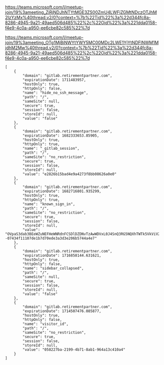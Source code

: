 https://teams.microsoft.com/l/meetup-join/19%3ameeting_ZjRjNDJhNTYtMGE3ZS00ZmU4LWFjZGMtNDczOTJhM2IzYzMx%40thread.v2/0?context=%7b%22Tid%22%3a%22d344fc8a-8286-4945-9a21-49aed506d485%22%2c%22Oid%22%3a%221dda0158-f4e9-4c0a-a950-ee6cbe82c585%22%7d

https://teams.microsoft.com/l/meetup-join/19%3ameeting_OTg1MjBiNWYtYWY5MC00MDc2LWE1YjYtNDFlNWM1MjdhM2Mw%40thread.v2/0?context=%7b%22Tid%22%3a%22d344fc8a-8286-4945-9a21-49aed506d485%22%2c%22Oid%22%3a%221dda0158-f4e9-4c0a-a950-ee6cbe82c585%22%7d



```
[
    {
        "domain": "gitlab.retirementpartner.com",
        "expirationDate": 1711483957,
        "hostOnly": true,
        "httpOnly": false,
        "name": "hide_no_ssh_message",
        "path": "/",
        "sameSite": null,
        "secure": true,
        "session": false,
        "storeId": null,
        "value": "false"
    },
    {
        "domain": "gitlab.retirementpartner.com",
        "expirationDate": 1682333653.85905,
        "hostOnly": true,
        "httpOnly": true,
        "name": "_gitlab_session",
        "path": "/",
        "sameSite": "no_restriction",
        "secure": true,
        "session": false,
        "storeId": null,
        "value": "e2826b15bad4e9a4273f8bb08626a0e0"
    },
    {
        "domain": "gitlab.retirementpartner.com",
        "expirationDate": 1682716801.935299,
        "hostOnly": true,
        "httpOnly": true,
        "name": "known_sign_in",
        "path": "/",
        "sameSite": "no_restriction",
        "secure": true,
        "session": false,
        "storeId": null,
        "value": "OVpaS3dab3BEeWZuNEFHeWNRdnFCSDlDZDNvTzAwWDVxL0J4SnQ3RG5NQXhTWTk5VkViV2dxdWI3bEVRUlduVk5pRzd4YkJmTUMwZEpQL0lhOWZpMlZtNys5SnlnRjd3eTUrUHR5SGIzOEdvR2RwT3l5RGpoTFJjNDJHVmcrWVktLVRlUGlzbFdUSWwwV2d3WGJqeFovVXc9PQ%3D%3D--07434f11107de1b7d70ede3a3d3e206b5744a4e7"
    },
    {
        "domain": "gitlab.retirementpartner.com",
        "expirationDate": 1716858144.631621,
        "hostOnly": true,
        "httpOnly": false,
        "name": "sidebar_collapsed",
        "path": "/",
        "sameSite": null,
        "secure": true,
        "session": false,
        "storeId": null,
        "value": "false"
    },
    {
        "domain": "gitlab.retirementpartner.com",
        "expirationDate": 1714507476.085877,
        "hostOnly": true,
        "httpOnly": false,
        "name": "visitor_id",
        "path": "/",
        "sameSite": "no_restriction",
        "secure": true,
        "session": false,
        "storeId": null,
        "value": "058227ba-2199-4b71-8ab1-964a13c410a4"
    }
]
```
